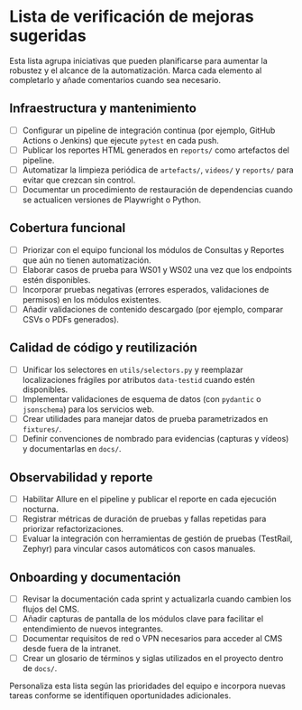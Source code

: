 # Lista de verificación de mejoras sugeridas

Esta lista agrupa iniciativas que pueden planificarse para aumentar la robustez y el alcance de la automatización. Marca cada elemento al completarlo y añade comentarios cuando sea necesario.

## Infraestructura y mantenimiento

- [ ] Configurar un pipeline de integración continua (por ejemplo, GitHub Actions o Jenkins) que ejecute `pytest` en cada push.
- [ ] Publicar los reportes HTML generados en `reports/` como artefactos del pipeline.
- [ ] Automatizar la limpieza periódica de `artefacts/`, `videos/` y `reports/` para evitar que crezcan sin control.
- [ ] Documentar un procedimiento de restauración de dependencias cuando se actualicen versiones de Playwright o Python.

## Cobertura funcional

- [ ] Priorizar con el equipo funcional los módulos de Consultas y Reportes que aún no tienen automatización.
- [ ] Elaborar casos de prueba para WS01 y WS02 una vez que los endpoints estén disponibles.
- [ ] Incorporar pruebas negativas (errores esperados, validaciones de permisos) en los módulos existentes.
- [ ] Añadir validaciones de contenido descargado (por ejemplo, comparar CSVs o PDFs generados).

## Calidad de código y reutilización

- [ ] Unificar los selectores en `utils/selectors.py` y reemplazar localizaciones frágiles por atributos `data-testid` cuando estén disponibles.
- [ ] Implementar validaciones de esquema de datos (con `pydantic` o `jsonschema`) para los servicios web.
- [ ] Crear utilidades para manejar datos de prueba parametrizados en `fixtures/`.
- [ ] Definir convenciones de nombrado para evidencias (capturas y vídeos) y documentarlas en `docs/`.

## Observabilidad y reporte

- [ ] Habilitar Allure en el pipeline y publicar el reporte en cada ejecución nocturna.
- [ ] Registrar métricas de duración de pruebas y fallas repetidas para priorizar refactorizaciones.
- [ ] Evaluar la integración con herramientas de gestión de pruebas (TestRail, Zephyr) para vincular casos automáticos con casos manuales.

## Onboarding y documentación

- [ ] Revisar la documentación cada sprint y actualizarla cuando cambien los flujos del CMS.
- [ ] Añadir capturas de pantalla de los módulos clave para facilitar el entendimiento de nuevos integrantes.
- [ ] Documentar requisitos de red o VPN necesarios para acceder al CMS desde fuera de la intranet.
- [ ] Crear un glosario de términos y siglas utilizados en el proyecto dentro de `docs/`.

Personaliza esta lista según las prioridades del equipo e incorpora nuevas tareas conforme se identifiquen oportunidades adicionales.

